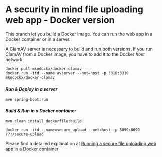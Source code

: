A security in mind file uploading web app - Docker version
=
This branch let you build a Docker image. You can run the web app in a Docker container or in a server.

A ClamAV server is necessary to build and run both versions. If you run ClamAV from a Docker image, you have to add it to the Docker *host* network.
```
docker pull mkodockx/docker-clamav
docker run -itd --name avserver --net=host -p 3310:3310 mkodockx/docker-clamav
```
 
#### <i class="icon-upload"> Run & Deploy in a server</i>
```
mvn spring-boot:run
```
#### <i class="icon-upload"> Build & Run in a Docker container</i>
```
mvn clean install dockerfile:build 
```
```
docker run -itd --name=secure_upload --net=host -p 8090:8090 ???/secure-upload 
```
Please find a detailed explanation at <a href="https://blog.immontilla.eu/running-a-secure-file-uploading-web-app-in-a-docker-container/" title="Running a secure file uploading web app in a Docker container" target="_blank">Running a secure file uploading web app in a Docker container</a>
